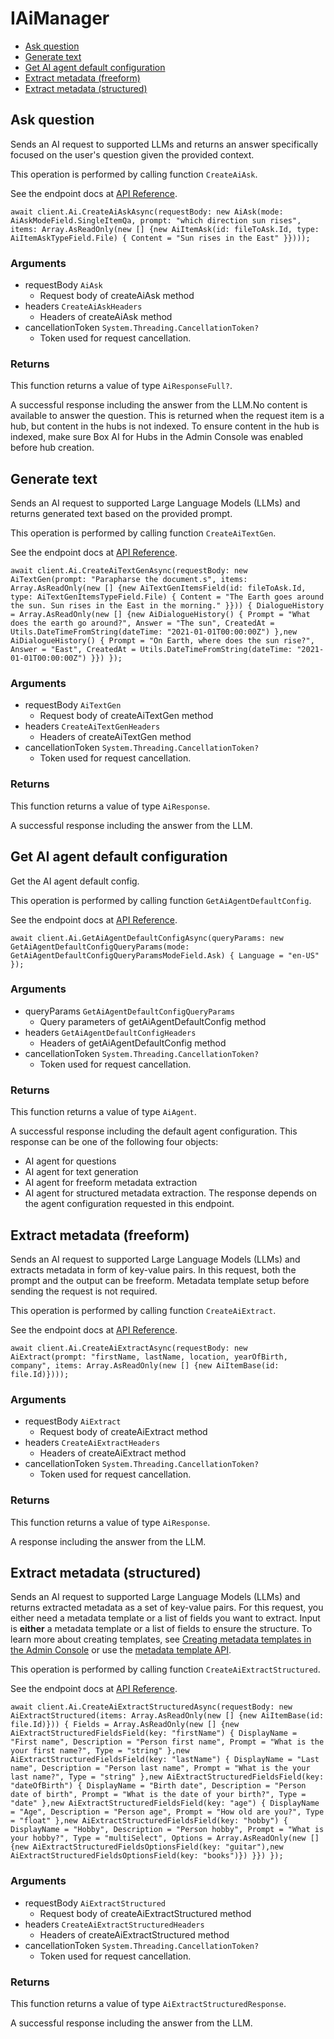 # IAiManager


- [Ask question](#ask-question)
- [Generate text](#generate-text)
- [Get AI agent default configuration](#get-ai-agent-default-configuration)
- [Extract metadata (freeform)](#extract-metadata-freeform)
- [Extract metadata (structured)](#extract-metadata-structured)

## Ask question

Sends an AI request to supported LLMs and returns an answer specifically focused on the user's question given the provided context.

This operation is performed by calling function `CreateAiAsk`.

See the endpoint docs at
[API Reference](https://developer.box.com/reference/post-ai-ask/).

<!-- sample post_ai_ask -->
```
await client.Ai.CreateAiAskAsync(requestBody: new AiAsk(mode: AiAskModeField.SingleItemQa, prompt: "which direction sun rises", items: Array.AsReadOnly(new [] {new AiItemAsk(id: fileToAsk.Id, type: AiItemAskTypeField.File) { Content = "Sun rises in the East" }})));
```

### Arguments

- requestBody `AiAsk`
  - Request body of createAiAsk method
- headers `CreateAiAskHeaders`
  - Headers of createAiAsk method
- cancellationToken `System.Threading.CancellationToken?`
  - Token used for request cancellation.


### Returns

This function returns a value of type `AiResponseFull?`.

A successful response including the answer from the LLM.No content is available to answer the question. This is returned when the request item is a hub, but content in the hubs is not indexed. To ensure content in the hub is indexed, make sure Box AI for Hubs in the Admin Console was enabled before hub creation.


## Generate text

Sends an AI request to supported Large Language Models (LLMs) and returns generated text based on the provided prompt.

This operation is performed by calling function `CreateAiTextGen`.

See the endpoint docs at
[API Reference](https://developer.box.com/reference/post-ai-text-gen/).

<!-- sample post_ai_text_gen -->
```
await client.Ai.CreateAiTextGenAsync(requestBody: new AiTextGen(prompt: "Parapharse the document.s", items: Array.AsReadOnly(new [] {new AiTextGenItemsField(id: fileToAsk.Id, type: AiTextGenItemsTypeField.File) { Content = "The Earth goes around the sun. Sun rises in the East in the morning." }})) { DialogueHistory = Array.AsReadOnly(new [] {new AiDialogueHistory() { Prompt = "What does the earth go around?", Answer = "The sun", CreatedAt = Utils.DateTimeFromString(dateTime: "2021-01-01T00:00:00Z") },new AiDialogueHistory() { Prompt = "On Earth, where does the sun rise?", Answer = "East", CreatedAt = Utils.DateTimeFromString(dateTime: "2021-01-01T00:00:00Z") }}) });
```

### Arguments

- requestBody `AiTextGen`
  - Request body of createAiTextGen method
- headers `CreateAiTextGenHeaders`
  - Headers of createAiTextGen method
- cancellationToken `System.Threading.CancellationToken?`
  - Token used for request cancellation.


### Returns

This function returns a value of type `AiResponse`.

A successful response including the answer from the LLM.


## Get AI agent default configuration

Get the AI agent default config.

This operation is performed by calling function `GetAiAgentDefaultConfig`.

See the endpoint docs at
[API Reference](https://developer.box.com/reference/get-ai-agent-default/).

<!-- sample get_ai_agent_default -->
```
await client.Ai.GetAiAgentDefaultConfigAsync(queryParams: new GetAiAgentDefaultConfigQueryParams(mode: GetAiAgentDefaultConfigQueryParamsModeField.Ask) { Language = "en-US" });
```

### Arguments

- queryParams `GetAiAgentDefaultConfigQueryParams`
  - Query parameters of getAiAgentDefaultConfig method
- headers `GetAiAgentDefaultConfigHeaders`
  - Headers of getAiAgentDefaultConfig method
- cancellationToken `System.Threading.CancellationToken?`
  - Token used for request cancellation.


### Returns

This function returns a value of type `AiAgent`.

A successful response including the default agent configuration.
This response can be one of the following four objects:
* AI agent for questions
* AI agent for text generation
* AI agent for freeform metadata extraction
* AI agent for structured metadata extraction.
The response depends on the agent configuration requested in this endpoint.


## Extract metadata (freeform)

Sends an AI request to supported Large Language Models (LLMs) and extracts metadata in form of key-value pairs.
In this request, both the prompt and the output can be freeform.
Metadata template setup before sending the request is not required.

This operation is performed by calling function `CreateAiExtract`.

See the endpoint docs at
[API Reference](https://developer.box.com/reference/post-ai-extract/).

<!-- sample post_ai_extract -->
```
await client.Ai.CreateAiExtractAsync(requestBody: new AiExtract(prompt: "firstName, lastName, location, yearOfBirth, company", items: Array.AsReadOnly(new [] {new AiItemBase(id: file.Id)})));
```

### Arguments

- requestBody `AiExtract`
  - Request body of createAiExtract method
- headers `CreateAiExtractHeaders`
  - Headers of createAiExtract method
- cancellationToken `System.Threading.CancellationToken?`
  - Token used for request cancellation.


### Returns

This function returns a value of type `AiResponse`.

A response including the answer from the LLM.


## Extract metadata (structured)

Sends an AI request to supported Large Language Models (LLMs) and returns extracted metadata as a set of key-value pairs.
For this request, you either need a metadata template or a list of fields you want to extract.
Input is **either** a metadata template or a list of fields to ensure the structure.
To learn more about creating templates, see [Creating metadata templates in the Admin Console](https://support.box.com/hc/en-us/articles/360044194033-Customizing-Metadata-Templates)
or use the [metadata template API](g://metadata/templates/create).

This operation is performed by calling function `CreateAiExtractStructured`.

See the endpoint docs at
[API Reference](https://developer.box.com/reference/post-ai-extract-structured/).

<!-- sample post_ai_extract_structured -->
```
await client.Ai.CreateAiExtractStructuredAsync(requestBody: new AiExtractStructured(items: Array.AsReadOnly(new [] {new AiItemBase(id: file.Id)})) { Fields = Array.AsReadOnly(new [] {new AiExtractStructuredFieldsField(key: "firstName") { DisplayName = "First name", Description = "Person first name", Prompt = "What is the your first name?", Type = "string" },new AiExtractStructuredFieldsField(key: "lastName") { DisplayName = "Last name", Description = "Person last name", Prompt = "What is the your last name?", Type = "string" },new AiExtractStructuredFieldsField(key: "dateOfBirth") { DisplayName = "Birth date", Description = "Person date of birth", Prompt = "What is the date of your birth?", Type = "date" },new AiExtractStructuredFieldsField(key: "age") { DisplayName = "Age", Description = "Person age", Prompt = "How old are you?", Type = "float" },new AiExtractStructuredFieldsField(key: "hobby") { DisplayName = "Hobby", Description = "Person hobby", Prompt = "What is your hobby?", Type = "multiSelect", Options = Array.AsReadOnly(new [] {new AiExtractStructuredFieldsOptionsField(key: "guitar"),new AiExtractStructuredFieldsOptionsField(key: "books")}) }}) });
```

### Arguments

- requestBody `AiExtractStructured`
  - Request body of createAiExtractStructured method
- headers `CreateAiExtractStructuredHeaders`
  - Headers of createAiExtractStructured method
- cancellationToken `System.Threading.CancellationToken?`
  - Token used for request cancellation.


### Returns

This function returns a value of type `AiExtractStructuredResponse`.

A successful response including the answer from the LLM.



